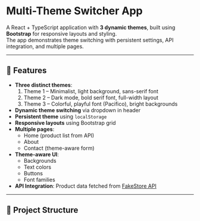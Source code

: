 # Multi-Theme Switcher App

A React + TypeScript application with **3 dynamic themes**, built using **Bootstrap** for responsive layouts and styling.  
The app demonstrates theme switching with persistent settings, API integration, and multiple pages.

---

## 🚀 Features

- **Three distinct themes**:
  1. Theme 1 – Minimalist, light background, sans-serif font
  2. Theme 2 – Dark mode, bold serif font, full-width layout
  3. Theme 3 – Colorful, playful font (Pacifico), bright backgrounds
- **Dynamic theme switching** via dropdown in header
- **Persistent theme** using `localStorage`
- **Responsive layouts** using Bootstrap grid
- **Multiple pages**:
  - Home (product list from API)
  - About
  - Contact (theme-aware form)
- **Theme-aware UI**:
  - Backgrounds
  - Text colors
  - Buttons
  - Font families
- **API Integration**: Product data fetched from [FakeStore API](https://fakestoreapi.com/products)

---

## 📂 Project Structure

